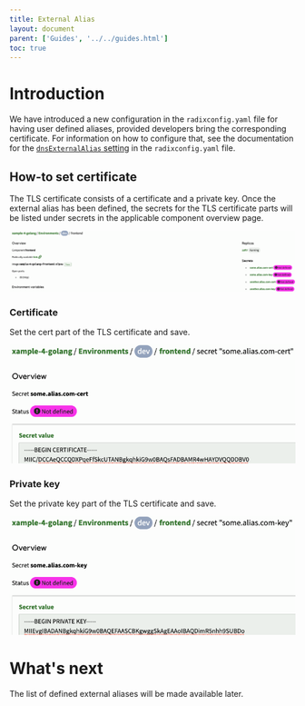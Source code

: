 ```yaml
---
title: External Alias
layout: document
parent: ['Guides', '../../guides.html']
toc: true
---
```


# Introduction

We have introduced a new configuration in the `radixconfig.yaml` file for having user defined aliases, provided developers bring the corresponding certificate. For information on how to configure that, see the documentation for the [`dnsExternalAlias` setting](../../docs/reference-radix-config/#dnsexternalalias) in the `radixconfig.yaml` file.

## How-to set certificate

The TLS certificate consists of a certificate and a private key. Once the external alias has been defined, the secrets for the TLS certificate parts will be listed under secrets in the applicable component overview page.

![List of secrets for corresponding TLS certificate](list-of-external-alias-secrets.png "List of Secrets")

### Certificate 
Set the cert part of the TLS certificate and save.

![Setting the cert part](setting-cert.png "Setting cert")

### Private key
Set the private key part of the TLS certificate and save.

![Setting the private key part](setting-private-key.png "Setting private key")

# What's next

The list of defined external aliases will be made available later.
